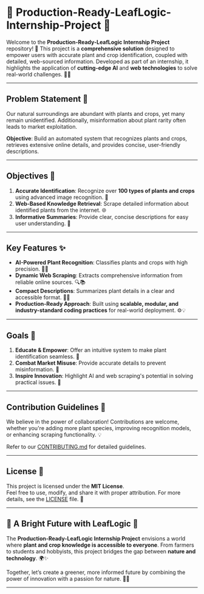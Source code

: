 # 🌿 Production-Ready-LeafLogic-Internship-Project 🌱  

Welcome to the **Production-Ready-LeafLogic Internship Project** repository! 🌟 This project is a **comprehensive solution** designed to empower users with accurate plant and crop identification, coupled with detailed, web-sourced information. Developed as part of an internship, it highlights the application of **cutting-edge AI** and **web technologies** to solve real-world challenges. 🚀✨  

---

## Problem Statement 🌾  

Our natural surroundings are abundant with plants and crops, yet many remain unidentified. Additionally, misinformation about plant rarity often leads to market exploitation.  

**Objective**: Build an automated system that recognizes plants and crops, retrieves extensive online details, and provides concise, user-friendly descriptions.  

---

## Objectives 🎯  

1. **Accurate Identification**: Recognize over **100 types of plants and crops** using advanced image recognition. 📸  
2. **Web-Based Knowledge Retrieval**: Scrape detailed information about identified plants from the internet. 🌐  
3. **Informative Summaries**: Provide clear, concise descriptions for easy user understanding. 📝  

---

## Key Features ✨  

- **AI-Powered Plant Recognition**: Classifies plants and crops with high precision. 🌿🤖  
- **Dynamic Web Scraping**: Extracts comprehensive information from reliable online sources. 🔍📚  
- **Compact Descriptions**: Summarizes plant details in a clear and accessible format. 🌱✨  
- **Production-Ready Approach**: Built using **scalable, modular, and industry-standard coding practices** for real-world deployment. ⚙️💡  

---

## Goals 🌟  

1. **Educate & Empower**: Offer an intuitive system to make plant identification seamless. 🌱  
2. **Combat Market Misuse**: Provide accurate details to prevent misinformation. 💬  
3. **Inspire Innovation**: Highlight AI and web scraping's potential in solving practical issues. 🚀  

---

## Contribution Guidelines 🤝  

We believe in the power of collaboration! Contributions are welcome, whether you're adding more plant species, improving recognition models, or enhancing scraping functionality. 💡  

Refer to our [CONTRIBUTING.md](CONTRIBUTING.md) for detailed guidelines.  

---

## License 📜  

This project is licensed under the **MIT License**.  
Feel free to use, modify, and share it with proper attribution. For more details, see the [LICENSE](LICENSE) file. 🌟  

---

## 🌟 A Bright Future with LeafLogic 🌟  

The **Production-Ready-LeafLogic Internship Project** envisions a world where **plant and crop knowledge is accessible to everyone**. From farmers to students and hobbyists, this project bridges the gap between **nature and technology**. 🌍✨  

Together, let’s create a greener, more informed future by combining the power of innovation with a passion for nature. 🌱🌾  

---

